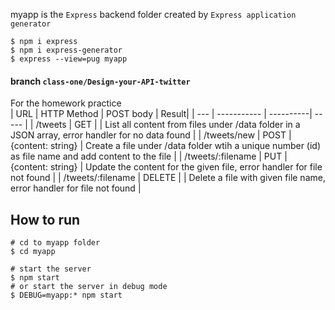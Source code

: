 myapp is the `Express` backend folder created by `Express application generator` 
```
$ npm i express
$ npm i express-generator
$ express --view=pug myapp
```

#### branch `class-one/Design-your-API-twitter`
For the homework practice  
| URL | HTTP Method | POST body | Result| 
| --- | ----------- | ----------| ----- |
| /tweets | GET | | List all content from files under /data folder in a JSON array, error handler for no data found |
| /tweets/new | POST | {content: string} | Create a file under /data folder wtih a unique number (id) as file name and add content to the file |
| /tweets/:filename | PUT | {content: string} | Update the content for the given file, error handler for file not found |
| /tweets/:filename | DELETE | | Delete a file with given file name, error handler for file not found |

## How to run
```
# cd to myapp folder
$ cd myapp

# start the server
$ npm start
# or start the server in debug mode
$ DEBUG=myapp:* npm start
```
